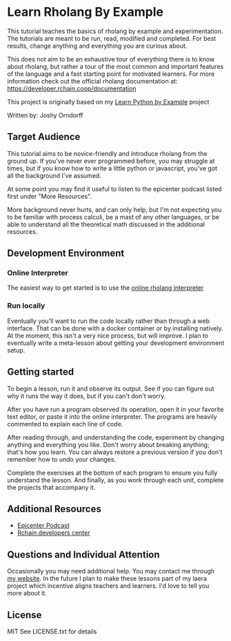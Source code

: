 # Learn Rholang By Example

This tutorial teaches the basics of rholang by example and experimentation.
The tutorials are meant to be run, read, modified and completed. For best
results, change anything and everything you are curious about.

This does not aim to be an exhaustive tour of everything there is to know about
rholang, but rather a tour of the most common and important features of the
language and a fast starting point for motivated learners. For more information
check out the official rholang documentation at: https://developer.rchain.coop/documentation

This project is originally based on my [Learn Python by Example](https://github.com/JoshOrndorff/LearnPythonByExample)
project

Written by:
Joshy Orndorff

## Target Audience
This tutorial aims to be novice-friendly and introduce rholang from the ground
up. If you've never ever programmed before, you may struggle at times, but
if you know how to write a little python or javascript, you've got all the
background I've assumed.

At some point you may find it useful to listen to the epicenter podcast listed
first under "More Resources".

More background never hurts, and can only help, but I'm not expecting you to
be familiar with process calculi, be a mast of any other languages, or be
able to understand all the theoretical math discussed in the additional
resources.

## Development Environment

### Online Interpreter
The easiest way to get started is to use the [online rholang interpreter](http://rchain.cloud)

### Run locally
Eventually you'll want to run the code locally rather than through a web
interface. That can be done with a docker container or by installing natively.
At the moment, this isn't a very nice process, but will improve. I
plan to eventually write a meta-lesson about getting your development
environment setup.

## Getting started
To begin a lesson, run it and observe its output. See if you can figure out
why it runs the way it does, but if you can't don't worry.

After you have run a program observed its operation, open it in your
favorite text editor, or paste it into the online interpreter. The programs
are heavily commented to explain each line of code.

After reading through, and understanding the code, experiment by changing
anything and everything you like. Don't worry about breaking anything; that's
how you learn. You can always restore a previous version if you don't remember
how to undo your changes.

Complete the exercises at the bottom of each program to ensure you fully
understand the lesson. And finally, as you work through each unit, complete
the projects that accompany it.

## Additional Resources
* [Epicenter Podcast](https://epicenter.tv/episode/221/)
* [Rchain developers center](https://developer.rchain.coop/)

## Questions and Individual Attention
Occasionally you may need additional help. You may contact me through
[my website](https://joshyorndorff.com/contact). In the future I plan to
make these lessons part of my laera project which incentive aligns teachers
and learners. I'd love to tell you more about it.

## License
MIT
See LICENSE.txt for details
